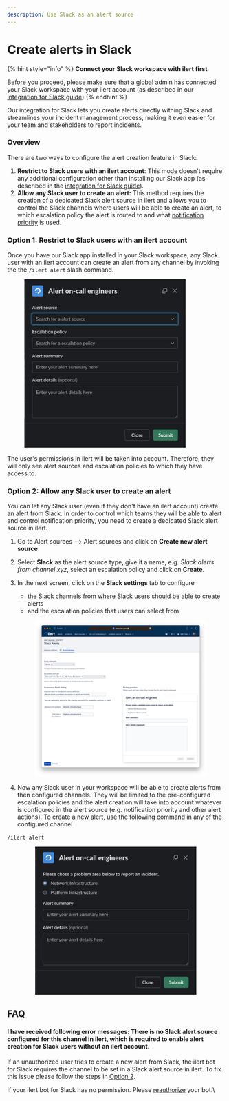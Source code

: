 ```yaml
---
description: Use Slack as an alert source
---
```


# Create alerts in Slack

{% hint style="info" %}
**Connect your Slack workspace with ilert first**

Before you proceed, please make sure that a global admin has connected your Slack workspace with your ilert account (as described in our [integration for Slack guide](./))
{% endhint %}

Our integration for Slack lets you create alerts directly withing Slack and streamlines your incident management process, making it even easier for your team and stakeholders to report incidents.

### Overview

There are two ways to configure the alert creation feature in Slack:

1. **Restrict to Slack users with an ilert account**: This mode doesn't require any additional configuration other than installing our Slack app (as described in the [integration for Slack guide](./)).&#x20;
2. **Allow any Slack user to create an alert:** This method requires the creation of a dedicated Slack alert source in ilert and allows you to control the Slack channels where users will be able to create an alert, to which escalation policy the alert is routed to and what [notification priority](../../alerting/alert-sources.md#customise-your-alerts-with-notification-priority) is used.&#x20;

### Option 1: Restrict to Slack users with an ilert account

Once you have our Slack app installed in your Slack workspace, any Slack user with an ilert account can create an alert from any channel by invoking the the `/ilert alert` slash command.

<figure><img src="../../.gitbook/assets/image (8) (1).png" alt="" width="375"><figcaption></figcaption></figure>

The user's permissions in ilert will be taken into account. Therefore, they will only see alert sources and escalation policies to which they have access to.&#x20;

### Option 2: A**llow any Slack user to create an alert**

You can let any Slack user (even if they don't have an ilert account) create an alert from Slack. In order to control which teams they will be able to alert and control notification priority, you need to create a dedicated Slack alert source in ilert.

1. Go to Alert sources --> Alert sources and click on **Create new alert source**
2. Select **Slack** as the alert source type, give it a name, e.g. _Slack alerts from channel xyz_, select an escalation policy and click on **Create**.
3.  In the next screen, click on the **Slack settings** tab to configure

    * the Slack channels from where Slack users should be able to create alerts
    * and the escalation policies that users can select from





    <figure><img src="../../.gitbook/assets/Screenshot 2023-06-21 at 12.00.44.png" alt=""><figcaption></figcaption></figure>
4. Now any Slack user in your workspace will be able to create alerts from then configured channels. They will be limited to the pre-configured escalation policies and the alert creation will take into account whatever is configured in the alert source (e.g. notification priority and other alert actions). To create a new alert, use the following command in any of the configured channel&#x20;

```
/ilert alert
```

<div align="center">

<figure><img src="../../.gitbook/assets/image (1) (6).png" alt="" width="375"><figcaption></figcaption></figure>

</div>

## FAQ

#### **I have received following error messages:** There is no Slack alert source configured for this channel in ilert, which is required to enable alert creation for Slack users without an ilert account.

If an unauthorized user tries to create a new alert from Slack, the ilert bot for Slack requires the channel to be set in a Slack alert source in ilert. To fix this issue please follow the steps in [Option 2](create-alerts-in-slack.md#option-2-allow-any-slack-user-to-create-an-alert).

If your ilert bot for Slack has no permission. Please [reauthorize](./#re-authorizing-your-slack-workspace) your bot.\
